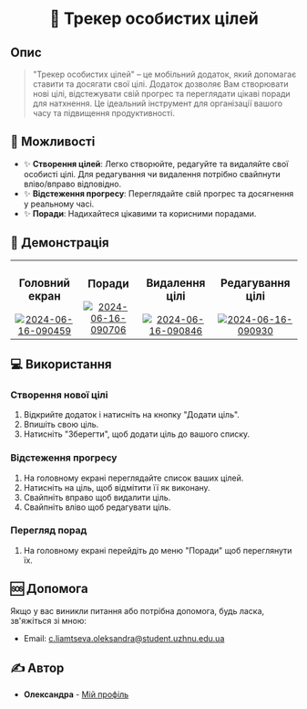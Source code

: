 <h1 align="center">🎯 Трекер особистих цілей</h1>

## Опис

> "Трекер особистих цілей" – це мобільний додаток, який допомагає ставити та досягати свої цілі. Додаток дозволяє Вам створювати нові цілі, відстежувати свій прогрес та переглядати цікаві поради для натхнення. Це ідеальний інструмент для організації вашого часу та підвищення продуктивності.

## 🚀 Можливості

- ✨ **Створення цілей**: Легко створюйте, редагуйте та видаляйте свої особисті цілі. Для редагування чи видалення потрібно свайпнути вліво/вправо відповідно.
- ✨ **Відстеження прогресу**: Переглядайте свій прогрес та досягнення у реальному часі.
- ✨ **Поради**: Надихайтеся цікавими та корисними порадами.

## 🎥 Демонстрація
<table>
  <tr>
    <td align="center">
      <h3>Головний екран</h3>
      <a href="https://imgbb.com/"><img src="https://i.ibb.co/HTbPL7Y/2024-06-16-090459.png" alt="2024-06-16-090459" border="0" /></a>
    </td>
    <td align="center">
      <h3>Поради</h3>
      <a href="https://imgbb.com/"><img src="https://i.ibb.co/WfDswCd/2024-06-16-090706.png" alt="2024-06-16-090706" border="0" /></a>
    </td>
    <td align="center">
      <h3>Видалення цілі</h3>
      <a href="https://imgbb.com/"><img src="https://i.ibb.co/KrQjyr5/2024-06-16-090846.png" alt="2024-06-16-090846" border="0" /></a>
    </td>
    <td align="center">
      <h3>Редагування цілі</h3>
      <a href="https://imgbb.com/"><img src="https://i.ibb.co/d5NNCY5/2024-06-16-090930.png" alt="2024-06-16-090930" border="0" /></a>
    </td>
  </tr>
</table>

## 💻 Використання

### Створення нової цілі

1. Відкрийте додаток і натисніть на кнопку "Додати ціль".
2. Впишіть свою ціль.
3. Натисніть "Зберегти", щоб додати ціль до вашого списку.

### Відстеження прогресу

1. На головному екрані переглядайте список ваших цілей.
2. Натисніть на ціль, щоб відмітити її як виконану.
3. Свайпніть вправо щоб видалити ціль.
4. Свайпніть вліво щоб редагувати ціль.

### Перегляд порад

1. На головному екрані перейдіть до меню "Поради" щоб переглянути їх.

## 🆘 Допомога

Якщо у вас виникли питання або потрібна допомога, будь ласка, зв'яжіться зі мною:

- Email: c.liamtseva.oleksandra@student.uzhnu.edu.ua

## ✍️ Автор

- **Олександра** - [Мій профіль](https://github.com/Sashka11111)
